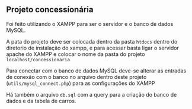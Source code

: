 ## Projeto concessíonária

Foi feito utilizando o XAMPP para ser o servidor e o banco de dados MySQL.

A pata do projeto deve ser colocada dentro da pasta `htdocs` dentro do diretorio de instalação do xampp, e para acessar basta ligar o servidor apache do XAMPP e colocar o nome da pasta do projeto `localhost/concessionaria`

Para conectar com o banco de dados MySQL deve-se alterar as entradas de conexão com o banco no arquivo dentro deste projeto (`utils/mysql_connect.php`) para as configurações do XAMPP

Há também o arquivo `db.sql` com a query para a criação do banco de dados e da tabela de carros.
